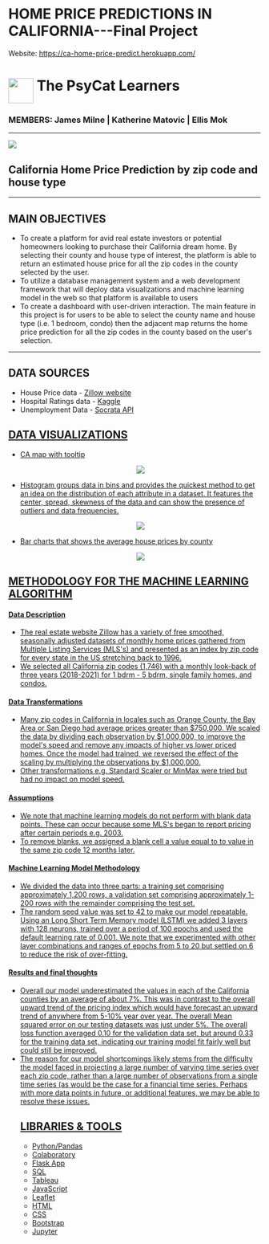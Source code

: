 # HOME PRICE PREDICTIONS IN CALIFORNIA---Final Project 

Website: <a href="#">https://ca-home-price-predict.herokuapp.com/</a>
<br>

<p><h1><img src="/Dashboard/static/images/cat2.jpeg" width=50 height=50 align="middle"/><strong> The PsyCat Learners</strong><br><h3><emp> MEMBERS:  James Milne |  Katherine Matovic  |  Ellis Mok </emp></h3></h1></p>
<hr>

<img src="/Dashboard/static/images/housesel.jpeg"/>

## California Home Price Prediction by zip code and house type
<hr>

## MAIN OBJECTIVES
<ul>
    <li>To create a platform for avid real estate investors or potential homeowners looking to purchase their California dream home. By selecting their county and house type of interest, the platform is able to return an estimated house price for all the zip codes in the county selected by the user.</li>
    <li>To utilize a database management system and a web development framework that will deploy data visualizations and machine learning model in the web so that platform is available to users</li>
    <li>To create a dashboard with user-driven interaction. The main feature in this project is for users to be able to select the county name and house type (i.e. 1 bedroom, condo) then the adjacent map returns the home price prediction for all the zip codes in the county based on the user's selection. </li>
</ul>
<hr>

## DATA SOURCES
<ul>
    <li>House Price data - <a href="https://www.zillow.com/research/data/ ">Zillow website</a></li>
    <li>Hospital Ratings data - <a href="https://www.kaggle.com/center-for-medicare-and-medicaid/hospital-ratings ">Kaggle </a></li>
    <li>Unemployment Data - <a href="https://data.edd.ca.gov/Labor-Force-and-Unemployment-Rates/Local-Area-Unemployment-Statistics-LAUS-/e6gw-gvii">Socrata API</li>
</ul>

## DATA VISUALIZATIONS
<ul>
    <li>CA map with tooltip </li>
    <p align="center" width="100%">
    <img src="/Dashboard/static/images/map.PNG"/>
    </p>
        <li>Histogram groups data in bins and provides the quickest method to get an idea on the distribution of each attribute in a dataset. It features the center, spread, skewness of the data and can show the presence of outliers and data frequencies. </li>
    <p align="center" width="100%">
    <img src="/Dashboard/static/images/histogram.PNG"/>
    </p>
    <li>Bar charts that shows the average house prices by county </li>
    <p align="center" width="100%">
    <img src="/Dashboard/static/images/bar.PNG"/>
    </p>
</ul>

## METHODOLOGY FOR THE MACHINE LEARNING ALGORITHM
<h4><strong>Data Description</strong></h4>
                <ul>
                    <li>The real estate website Zillow has a variety of free smoothed, seasonally adjusted datasets of monthly home prices gathered from Multiple Listing Services (MLS's) and presented as an index by zip code for every state in the US stretching
                        back to 1996. </li>
                    <li>We selected all California zip codes (1,746) with a monthly look-back of three years (2018-2021) for 1 bdrm - 5 bdrm, single family homes, and condos.</li>
                </ul>
                <h4><strong>Data Transformations</strong></h4>
                <ul>
                    <li>Many zip codes in California in locales such as Orange County, the Bay Area or San Diego had average prices greater than $750,000. We scaled the data by dividing each observation by $1,000,000, to improve the model's speed and remove
                        any impacts of higher vs lower priced homes. Once the model had trained, we reversed the effect of the scaling by multiplying the observations by $1,000,000.</li>
                    <li>Other transformations e.g. Standard Scaler or MinMax were tried but had no impact on model speed.</li>
                </ul>
                <h4><strong>Assumptions</strong></h4>
                <ul>
                    <li>We note that machine learning models do not perform with blank data points. These can occur because some MLS's began to report pricing after certain periods e.g. 2003.</li>
                    <li>To remove blanks, we assigned a blank cell a value equal to to value in the same zip code 12 months later.</li>
                </ul>
                <h4><strong>Machine Learning Model Methodology</strong></h4>
                <ul>
                    <li>We divided the data into three parts: a training set comprising approximately 1,200 rows, a validation set comprising approximately 1-200 rows with the remainder comprising the test set.</li>
                    <li>The random seed value was set to 42 to make our model repeatable. Using an Long Short Term Memory model (LSTM) we added 3 layers with 128 neurons, trained over a period of 100 epochs and used the default learning rate of 0.001. We note that we experimented with other layer combinations
                        and ranges of epochs from 5 to 20 but settled on 6 to reduce the risk of over-fitting.</li>
                </ul>
                  </ul>
                <h4><strong>Results and final thoughts</strong></h4>
                <ul>
                    <li>Overall our model underestimated the values in each of the California counties by an average of about 7%. This was in contrast to the overall upward trend of the pricing index which would have forecast an upward trend of anywhere from 5-10% year over year. The overall Mean squared error on our testing datasets was just under 5%. The overall loss function averaged 0.10 for the validation data set, but around 0.33 for the training data set, indicating our training model fit fairly well but could still be improved.</li>
                    <li>The reason for our model shortcomings likely stems from the difficulty the model faced in projecting a large number of varying time series over each zip code, rather than  a large number of observations from a single time series (as would be the case for a financial time series. Perhaps with more data points in future, or additional features, we may be able to resolve these issues.</li>

## LIBRARIES & TOOLS
<ul>
    <li>Python/Pandas</li>
    <li>Colaboratory</li>
    <li>Flask App</li>
    <li>SQL</li>
    <li>Tableau</li>
    <li>JavaScript</li>
    <li>Leaflet</li>
    <li>HTML</li>
    <li>CSS</li>
    <li>Bootstrap</li>
    <li>Jupyter</li>
</ul>



